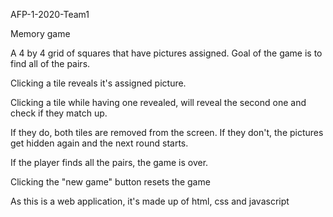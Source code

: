 AFP-1-2020-Team1

Memory game

A 4 by 4 grid of squares that have pictures assigned. Goal of the game is to find all of the pairs.

Clicking a tile reveals it's assigned picture.

Clicking a tile while having one revealed, will reveal the second one and check if they match up.

If they do, both tiles are removed from the screen. If they don't, the pictures get hidden again and the next round starts.

If the player finds all the pairs, the game is over.

Clicking the "new game" button resets the game


As this is a web application, it's made up of html, css and javascript
